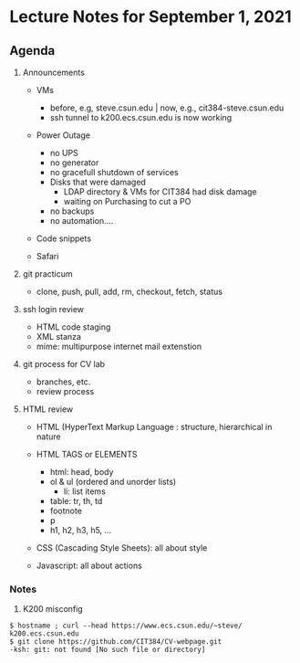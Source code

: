 # Lecture Notes for September 1, 2021

## Agenda
  1. Announcements
     - VMs
       * before, e.g, steve.csun.edu | now, e.g., cit384-steve.csun.edu
       * ssh tunnel to k200.ecs.csun.edu is now working

     - Power Outage
       * no UPS
       * no generator
       * no gracefull shutdown of services
       * Disks that were damaged
          - LDAP directory & VMs for CIT384 had disk damage
          - waiting on Purchasing to cut a PO
       * no backups
       * no automation....

     - Code snippets
     - Safari

  1. git practicum
     - clone, push, pull, add, rm, checkout, fetch, status

  1. ssh login review
     - HTML code staging
     - XML stanza
     - mime: multipurpose internet mail extenstion 
    
  1. git process for CV lab
     - branches, etc.
     - review process

  1. HTML review
     - HTML (HyperText Markup Language : structure, hierarchical in nature
     - HTML TAGS or ELEMENTS
        - html: head, body
        - ol & ul  (ordered and unorder lists)
          - li: list items
        - table:  tr, th, td
        - footnote
        - p
        - h1, h2, h3, h5, ...
        
     - CSS (Cascading Style Sheets): all about style
     - Javascript: all about actions



### Notes
  1. K200 misconfig
  ```
  $ hostname ; curl --head https://www.ecs.csun.edu/~steve/
k200.ecs.csun.edu
  $ git clone https://github.com/CIT384/CV-webpage.git
-ksh: git: not found [No such file or directory]
  ```